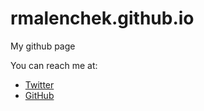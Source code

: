 # rmalenchek.github.io
My github page

You can reach me at:

- [Twitter](https://twitter.com/russ_malenchek)
- [GitHub](http://github.com/rmalenchek)
